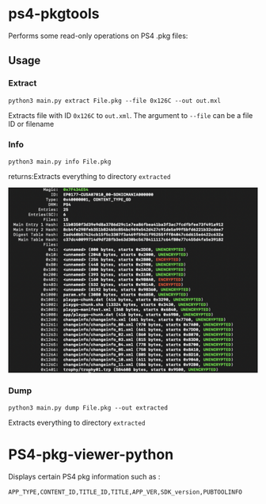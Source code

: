 # ps4-pkgtools

Performs some read-only operations on PS4 .pkg files:

## Usage

### Extract

```
python3 main.py extract File.pkg --file 0x126C --out out.mxl
```

Extracts file with ID `0x126C` to `out.xml`. 
The argument to `--file` can be a file ID or filename 

### Info

```
python3 main.py info File.pkg
```

returns:Extracts everything to directory `extracted`

![info.png](img/info.png)

### Dump
```
python3 main.py dump File.pkg --out extracted
```

Extracts everything to directory `extracted`

# PS4-pkg-viewer-python

Displays certain PS4 pkg information such as :
```
APP_TYPE,CONTENT_ID,TITLE_ID,TITLE,APP_VER,SDK_version,PUBTOOLINFO 
```
